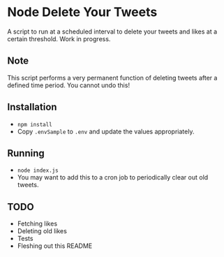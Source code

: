 # Node Delete Your Tweets
A script to run at a scheduled interval to delete your tweets and likes at a certain threshold. Work in progress.

## Note
This script performs a very permanent function of deleting tweets after a defined time period. You cannot undo this!

## Installation
- `npm install`
- Copy `.envSample` to `.env` and update the values appropriately.

## Running
- `node index.js`
- You may want to add this to a cron job to periodically clear out old tweets.

## TODO
- Fetching likes
- Deleting old likes
- Tests
- Fleshing out this README
